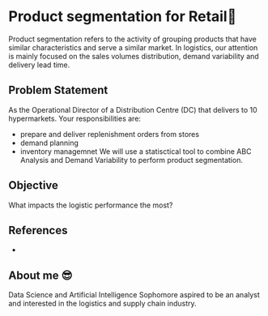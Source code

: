 # Product segmentation for Retail🍔
Product segmentation refers to the activity of grouping products that have similar characteristics and serve a similar market. 
In logistics, our attention is mainly focused on the sales volumes distribution, demand variability and delivery lead time.

## Problem Statement
As the Operational Director of a Distribution Centre (DC) that delivers to 10 hypermarkets. Your responsibilities are:
- prepare and deliver replenishment orders from stores
- demand planning
- inventory managemnet
We will use a statisctical tool to combine ABC Analysis and Demand Variability to perform product segmentation.

## Objective
What impacts the logistic performance the most?

## References
- 

## About me 😎
Data Science and Artificial Intelligence Sophomore aspired to be an analyst and interested in the logistics and supply chain industry.
